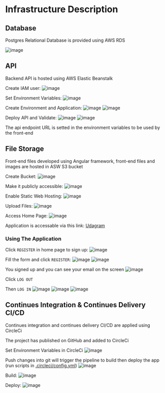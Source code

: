 # Infrastructure Description

## Database
Postgres Relational Database is provided using AWS RDS


![image](https://user-images.githubusercontent.com/59806790/211573381-b2b6c8d2-c66d-44f2-9050-6bbfc4e92122.png)

## API
Backend API is hosted using AWS Elastic Beanstalk

Create IAM user:
![image](https://user-images.githubusercontent.com/59806790/211690612-d781749e-ae2e-4130-a94b-6ffa409d2977.png)

Set Environment Variables:
![image](https://user-images.githubusercontent.com/59806790/211690793-3adaf71f-751a-4472-9b71-e609bd1d3bc1.png)

Create Environment and Application:
![image](https://user-images.githubusercontent.com/59806790/211600122-4e328c18-600f-4bb9-af94-bed95aba21fb.png)
![image](https://user-images.githubusercontent.com/59806790/211600453-0bd040b6-a0c0-49d1-9464-b52831d4745f.png)

Deploy API and Validate:
![image](https://user-images.githubusercontent.com/59806790/211648462-a9fa1039-6a9a-4f6c-9120-7ef363b596ea.png)
![image](https://user-images.githubusercontent.com/59806790/211636416-9904465b-ce42-4d02-a4bd-f29aaed5f726.png)

The api endpoint URL is setted in the environment variables to be used by the front-end

## File Storage
Front-end files developed using Angular framework, front-end files and images are hosted in ASW S3 bucket

Create Bucket:
![image](https://user-images.githubusercontent.com/59806790/211578291-6767cfcf-44e1-4ed8-a33b-c3eb865df38c.png)

Make it publicly accessible: 
![image](https://user-images.githubusercontent.com/59806790/211579023-2306bb1b-9682-4bed-bd69-63c0c65f8e48.png)

Enable Static Web Hosting:
![image](https://user-images.githubusercontent.com/59806790/211579441-016ec502-b51c-431a-92f9-48c0765af1ae.png)

Upload Files:
![image](https://user-images.githubusercontent.com/59806790/211596363-8377a2c7-bc70-42dd-b6c0-8d27a2ac2e6d.png)

Access Home Page:
![image](https://user-images.githubusercontent.com/59806790/211595821-95107fab-0d19-4e10-8762-f6f5806ef67e.png)

Application is accessable via this link: [Udagram](http://udagram-app-532763768151.s3-website-us-east-1.amazonaws.com)

### Using The Application

Click `REGISTER` in home page to sign up:
![image](https://user-images.githubusercontent.com/59806790/211641112-3bcf17ab-170a-40fa-b162-445134e5aabb.png)

Fill the form and click `REGISTER`:
![image](https://user-images.githubusercontent.com/59806790/211641139-dda09cad-7a22-4d9d-a2e5-d65e8d629703.png)
![image](https://user-images.githubusercontent.com/59806790/211641173-ba7bd26d-de60-4be7-a679-46dcf930ffde.png)

You signed up and you can see your email on the screen
![image](https://user-images.githubusercontent.com/59806790/211641203-47a464cd-4c91-4c8a-8dbd-a3fe90edc685.png)

Click `LOG OUT` 

Then `LOG IN`
![image](https://user-images.githubusercontent.com/59806790/211689095-95ae667a-05f3-4e88-9256-f1c966d83b7b.png)
![image](https://user-images.githubusercontent.com/59806790/211689113-ef2dbd9c-1ac2-4ff3-b77d-53ba8eb24a6b.png)
![image](https://user-images.githubusercontent.com/59806790/211689052-44dd6817-7ba8-4094-b18f-27a3821c02b2.png)


## Continues Integration & Continues Delivery CI/CD
Continues integration and continues delivery CI/CD are applied using CircleCi 

The project has published on GitHub and added to CircleCi

Set Environment Variables in CircleCi
![image](https://user-images.githubusercontent.com/59806790/211673813-d43a1fc1-cf07-4f97-8ec1-d3613b9107e6.png)

Push changes into git will trigger the pipeline to build then deploy the app (run scripts in [.circleci/config.yml](https://github.com/faalqa/deployment-project-documentation/blob/main/.circleci/config.yml))
![image](https://user-images.githubusercontent.com/59806790/211674386-1b003de1-7d40-42b9-a0e4-e104ce4bfa2a.png)

Build:
![image](https://user-images.githubusercontent.com/59806790/211673534-a955ac96-f034-4d19-bb52-ffde3ca18259.png)

Deploy:
![image](https://user-images.githubusercontent.com/59806790/211673652-a03bb11f-c3b9-4983-a4d2-5120a1a36911.png)

